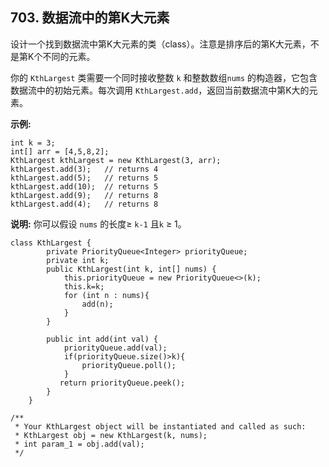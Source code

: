 ## 703. 数据流中的第K大元素

设计一个找到数据流中第K大元素的类（class）。注意是排序后的第K大元素，不是第K个不同的元素。

你的 `KthLargest` 类需要一个同时接收整数 `k` 和整数数组`nums` 的构造器，它包含数据流中的初始元素。每次调用 `KthLargest.add`，返回当前数据流中第K大的元素。

**示例:**

```
int k = 3;
int[] arr = [4,5,8,2];
KthLargest kthLargest = new KthLargest(3, arr);
kthLargest.add(3);   // returns 4
kthLargest.add(5);   // returns 5
kthLargest.add(10);  // returns 5
kthLargest.add(9);   // returns 8
kthLargest.add(4);   // returns 8
```

**说明:** 
你可以假设 `nums` 的长度≥ `k-1` 且`k` ≥ 1。



```
class KthLargest {
        private PriorityQueue<Integer> priorityQueue;
        private int k;
        public KthLargest(int k, int[] nums) {
            this.priorityQueue = new PriorityQueue<>(k);
            this.k=k;
            for (int n : nums){
                add(n);
            }
        }

        public int add(int val) {
            priorityQueue.add(val);
            if(priorityQueue.size()>k){
                priorityQueue.poll();
            } 
           return priorityQueue.peek(); 
        }
    }

/**
 * Your KthLargest object will be instantiated and called as such:
 * KthLargest obj = new KthLargest(k, nums);
 * int param_1 = obj.add(val);
 */
```

